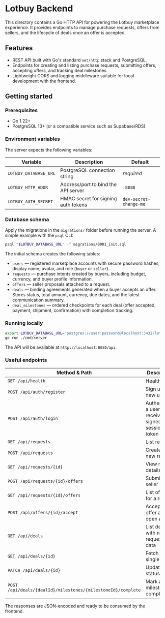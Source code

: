 # Lotbuy Backend

This directory contains a Go HTTP API for powering the Lotbuy marketplace experience. It provides endpoints to manage purchase requests, offers from sellers, and the lifecycle of deals once an offer is accepted.

## Features

- REST API built with Go's standard `net/http` stack and PostgreSQL.
- Endpoints for creating and listing purchase requests, submitting offers, accepting offers, and tracking deal milestones.
- Lightweight CORS and logging middleware suitable for local development with the frontend.

## Getting started

### Prerequisites

- Go 1.22+
- PostgreSQL 13+ (or a compatible service such as Supabase/RDS)

### Environment variables

The server expects the following variables:

| Variable | Description | Default |
| --- | --- | --- |
| `LOTBUY_DATABASE_URL` | PostgreSQL connection string | _required_ |
| `LOTBUY_HTTP_ADDR` | Address/port to bind the API server | `:8080` |
| `LOTBUY_AUTH_SECRET` | HMAC secret for signing auth tokens | `dev-secret-change-me` |


### Database schema

Apply the migrations in the `migrations/` folder before running the server. A simple example with the `psql` CLI:

```bash
psql "$LOTBUY_DATABASE_URL" -f migrations/0001_init.sql
```

The initial schema creates the following tables:

- `users` — registered marketplace accounts with secure password hashes, display name, avatar, and role (`buyer` or `seller`).
- `requests` — purchase intents created by buyers, including budget, currency, and buyer profile information.
- `offers` — seller proposals attached to a request.
- `deals` — binding agreements generated when a buyer accepts an offer. Stores status, total amount, currency, due dates, and the latest communication summary.
- `deal_milestones` — ordered checkpoints for each deal (offer accepted, payment, shipment, confirmation) with completion tracking.

### Running locally

```bash
export LOTBUY_DATABASE_URL="postgres://user:password@localhost:5432/lotbuy?sslmode=disable"
go run ./cmd/server
```

The API will be available at `http://localhost:8080/api`.

### Useful endpoints

| Method & Path | Description |
| --- | --- |
| `GET /api/health` | Health probe |
| `POST /api/auth/register` | Sign up a new user |
| `POST /api/auth/login` | Authenticate a user and receive a signed session token |
| `GET /api/requests` | List requests |
| `POST /api/requests` | Create a new request |
| `GET /api/requests/{id}` | View request details |
| `POST /api/requests/{id}/offers` | Submit a seller offer |
| `GET /api/requests/{id}/offers` | List offers for a request |
| `POST /api/offers/{id}/accept` | Accept an offer and open a deal |
| `GET /api/deals` | List deals with nested request/offer data |
| `GET /api/deals/{id}` | Fetch a single deal |
| `PATCH /api/deals/{id}` | Update deal status |
| `POST /api/deals/{dealId}/milestones/{milestoneId}/complete` | Mark a milestone as completed |

The responses are JSON-encoded and ready to be consumed by the frontend.

